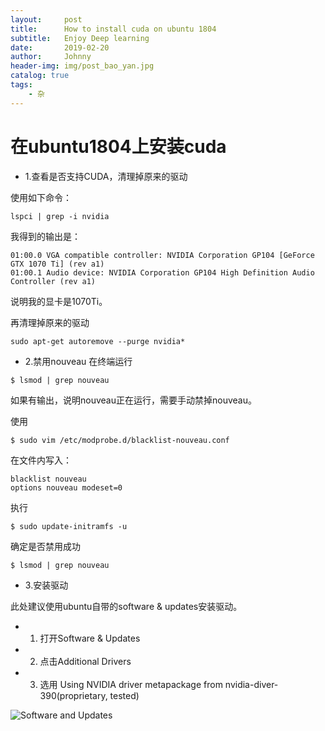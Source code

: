 ```yaml
---
layout:     post
title:      How to install cuda on ubuntu 1804
subtitle:   Enjoy Deep learning
date:       2019-02-20
author:     Johnny
header-img: img/post_bao_yan.jpg
catalog: true
tags:
    - 杂
---
```


# 在ubuntu1804上安装cuda

- 1.查看是否支持CUDA，清理掉原来的驱动

使用如下命令：
```
lspci | grep -i nvidia
```

我得到的输出是：

```
01:00.0 VGA compatible controller: NVIDIA Corporation GP104 [GeForce GTX 1070 Ti] (rev a1)
01:00.1 Audio device: NVIDIA Corporation GP104 High Definition Audio Controller (rev a1)
```

说明我的显卡是1070Ti。

再清理掉原来的驱动

```
sudo apt-get autoremove --purge nvidia*
```

- 2.禁用nouveau
在终端运行

```
$ lsmod | grep nouveau
```

如果有输出，说明nouveau正在运行，需要手动禁掉nouveau。

使用

```
$ sudo vim /etc/modprobe.d/blacklist-nouveau.conf
```

在文件内写入：

```
blacklist nouveau 
options nouveau modeset=0
```

执行

```
$ sudo update-initramfs -u
```

确定是否禁用成功

```
$ lsmod | grep nouveau
```

- 3.安装驱动

此处建议使用ubuntu自带的software & updates安装驱动。
- 1) 打开Software & Updates
- 2) 点击Additional Drivers
- 3) 选用 Using NVIDIA driver metapackage from nvidia-diver-390(proprietary, tested)

![Software and Updates](https://github.com/sweetice/sweetice.github.io/blob/master/figures/software%20and%20updates.png)




